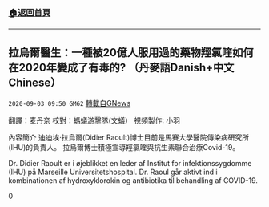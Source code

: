 ###  [:house:返回首頁](https://github.com/ourhimalayas/txt)
---

## 拉烏爾醫生：一種被20億人服用過的藥物羥氯喹如何在2020年變成了有毒的? （丹麥語Danish+中文Chinese）
`2020-09-03 09:50 GM62` [轉載自GNews](https://gnews.org/zh-hant/332268/)

翻譯：麦丹奈 校對：螞蟻游擊隊(文蟻） 視頻製作: 小羽

內容簡介
迪迪埃·拉烏爾(Didier Raoult)博士目前是馬賽大學醫院傳染病研究所(IHU)的負責人。 拉烏爾博士積極宣導羥氯喹與抗生素聯合治療Covid-19。

Dr. Didier Raoult er i øjeblikket en leder af Institut for infektionssygdomme (IHU) på Marseille Universitetshospital. Dr. Raoul går aktivt ind i kombinationen af ​​hydroxyklorokin og antibiotika til behandling af COVID-19.

0
